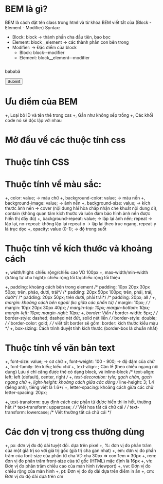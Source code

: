 # BEM là gì?
BEM là cách đặt tên class trong html và từ khóa BEM viết tắt của (Block - Element - Modifier)
Syntax:
- Block: block -> thành phần cha đầu tiên, bao bọc
- Element: block__element -> các thành phần con bên trong
- Modifier:  -> Đặc điểm của block
    - Block: block--modifier  
    - Element: block__element--modifier

<div class="container">
    <div class="container__item">
        <div class="container__item__img">
            <img/>
        </div>
        <p class="container__item__desc">bababâ</p>
        <button class="container__item__submit">Submit</button>
    </div>
</div>

# Ưu điểm của BEM
+, Loại bỏ ID và tên thẻ trong css
+, Gần như không xếp trồng
+, Các khối code nó sẽ độc lập với nhau



# Mở đầu về các thuộc tính css

# Thuộc tính CSS

# Thuộc tính về màu sắc:
+, color: value; -> màu chữ
+, background-color: value; -> màu nền
+, background-image: value; -> ảnh nền
+, background-size: value; -> kích thước ảnh nền -> cover (nội dung hài hòa chấp nhận che khuất nội dung đi), contain (không quan tâm kích thước và luôn đảm bảo hình ảnh nền được hiển thị đầy đủ)
+, background-repeat: value; -> lặp lại ảnh nền; repeat -> lặp lại, no-repeat: không lặp lại
repeat-x -> lặp lại theo trục ngang, repeat-y là trục dọc
+, opacity: value (0-1); -> độ trong suốt

# Thuộc tính về kích thước và khoảng cách
+, width/hight: chiều rộng/chiều cao VD 100px
+, max-width/min-width (tương tự cho hight): chiều rộng tối ta/chiều rộng tối thiệu

+, padding: khoảng cách bên trong element
   /* padding: 10px 20px 30px 50px;  trên, phảo, dưới, trái*/
    /* padding: 20px 50px 100px; trên, phải, trái, dưới*/
    /* padding: 20px 50px; trên dưới, phải trái*/
    /* padding: 20px; all */
+, margin: khoảng cách bên ngoài (kc giữa các phần tử)
    /* margin: 10px;  */
    /* margin: 10px 20px 30px 40px; */
    margin-top: 10px;
    margin-bottom: 10px;
    margin-left: 10px;
    margin-right: 10px;
+, border: Viền
    /* border-width: 5px; */
    /* border-style: dashed; dashed nét đứt, solid nét liền */
    /* border-style: double; */
    /* border-color: gold; */
    /* viết tắt border sẽ gồm: border: kích thước kiểu màu */
+, box-sizing: Cách trình duyệt tính kích thước (border-box là chuẩn nhất)

# Thuộc tính về văn bản text
+, font-size: value; -> cơ chữ
+, font-weight: 100 - 900; -> độ đậm của chữ
+, font-family: tên kiểu; kiểu chữ 
+, text-align: ; Căn lề (theo chiều ngang nội dung) Lưu ý chỉ căng được thẻ có dạng block, và inline-block
    /* text-align: left;  left (default), center, right */
+, text-decoration: tyle; gạch chân, gạch ngang chữ
+, light-height: khoảng cách giữa các dòng
    /* line-height: 3; 1.4 (tiếng anh), tiếng việt là 1.6*/
+, letter-spacing: khoảng cách giữa các chữ
    letter-spacing: 20px;

+, text-transform: quy định cách các phần tử được hiển thị in hết, thường hết
    /* text-transform: uppercase; */
    /* Viết hoa tất cả chữ cái */
    /* text-transform: lowercase; /* Viết thường tất cả chữ cái */

# Các đơn vị trong css thường dùng
+, px: đơn vị đo độ dài tuyệt đối. dựa trên pixel
+, %: đơn vị đo phần trăm của một giá trị so với giá trị gốc (giá trị cha gan nhat)
+, em: đơn vị đo phần trăm của font-size của phần tử cha VD cha 30px => con 1em = 30px
+, rem: đơn vị đo phân trăm front-size của tử gốc (HTML) mặc định là 16px
+, vh: Đơn vị đo phân trăm chiều cao của màn hình (viewport)
+, vw: Đơn vị đo chiều rộng của màn hình
+, pt: Đơn vị đo đọ dài dựa trên điểm in ấn
+, cm: Đơn vị đo độ dài dựa trên cm

